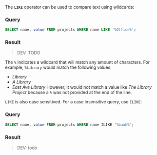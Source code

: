The **`LIKE`** operator can be used to compare text using wildcards:
### Query
```sql
SELECT name, value FROM projects WHERE name LIKE '%Office%';
```
### Result
> DEV: TODO

The `%` indicates a wildcard that will match any amount of characters. For example, `%Library` would match the following values:
* _Library_
* _A Library_
* _East Ave Library_
  However, it would not match a value like _The Library Project_ because a `%` was not provided at the end of the line.

`LIKE` is also case sensitived. For a case insensitive query, use `ILIKE`:

### Query

```sql
SELECT name, value FROM projects WHERE name ILIKE '%bank%';
```
### Result

> DEV: todo